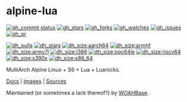 # alpine-lua

[![gh_commit status][201]][151]
[![gh_stars][202]][152]
[![gh_forks][203]][153]
[![gh_watches][204]][154]
[![gh_issues][216]][166]
[![gh_pr][217]][167]

[![dh_pulls][205]][155]
[![dh_stars][206]][156]
[![dh_size:aarch64][208]][158]
[![dh_size:armhf][210]][160]
[![dh_size:armv7l][209]][159]
[![dh_size:i386][211]][161]
[![dh_size:ppc64le][213]][163]
[![dh_size:riscv64][214]][164]
[![dh_size:s390x][215]][165]
[![dh_size:x86_64][207]][157]
<!--[![dh_size:loong64][212]][162]-->

MultiArch Alpine Linux + S6 + Lua + Luarocks.

[Docs][112] | [Images][155] | [Sources][151]

Maintained (or sometimes a lack thereof?) by [WOAHBase][110].

[110]: https://woahbase.online/
[112]: https://woahbase.online/images/alpine-lua/

[151]: https://github.com/woahbase/alpine-lua
[152]: https://github.com/woahbase/alpine-lua/stargazers
[153]: https://github.com/woahbase/alpine-lua/network/members
[154]: https://github.com/woahbase/alpine-lua/watchers
[155]: https://hub.docker.com/r/woahbase/alpine-lua
[156]: https://hub.docker.com/r/woahbase/alpine-lua
[157]: https://hub.docker.com/r/woahbase/alpine-lua/tags?name=x86_64&ordering=last_updated
[158]: https://hub.docker.com/r/woahbase/alpine-lua/tags?name=aarch64&ordering=last_updated
[159]: https://hub.docker.com/r/woahbase/alpine-lua/tags?name=armv7l&ordering=last_updated
[160]: https://hub.docker.com/r/woahbase/alpine-lua/tags?name=armhf&ordering=last_updated
[161]: https://hub.docker.com/r/woahbase/alpine-lua/tags?name=i386&ordering=last_updated
[162]: https://hub.docker.com/r/woahbase/alpine-lua/tags?name=loong64&ordering=last_updated
[163]: https://hub.docker.com/r/woahbase/alpine-lua/tags?name=ppc64le&ordering=last_updated
[164]: https://hub.docker.com/r/woahbase/alpine-lua/tags?name=riscv64&ordering=last_updated
[165]: https://hub.docker.com/r/woahbase/alpine-lua/tags?name=s390x&ordering=last_updated
[166]: https://github.com/woahbase/alpine-lua/issues
[167]: https://github.com/woahbase/alpine-lua/pulls

[201]: https://img.shields.io/github/last-commit/woahbase/alpine-lua?color=brightgreen&style=flat-square&logo=github
[202]: https://img.shields.io/github/stars/woahbase/alpine-lua?color=brightgreen&style=flat-square&logo=github
[203]: https://img.shields.io/github/forks/woahbase/alpine-lua?color=brightgreen&style=flat-square&logo=github
[204]: https://img.shields.io/github/watchers/woahbase/alpine-lua?color=brightgreen&style=flat-square&logo=github
[205]: https://img.shields.io/docker/pulls/woahbase/alpine-lua?color=brightgreen&style=flat-square&logo=docker&label=pulls
[206]: https://img.shields.io/docker/stars/woahbase/alpine-lua?color=brightgreen&style=flat-square&logo=docker&label=stars
[207]: https://img.shields.io/docker/image-size/woahbase/alpine-lua/x86_64?label=x86_64&color=brightgreen&style=flat-square&logo=docker
[208]: https://img.shields.io/docker/image-size/woahbase/alpine-lua/aarch64?label=aarch64&color=brightgreen&style=flat-square&logo=docker
[209]: https://img.shields.io/docker/image-size/woahbase/alpine-lua/armv7l?label=armv7l&color=brightgreen&style=flat-square&logo=docker
[210]: https://img.shields.io/docker/image-size/woahbase/alpine-lua/armhf?label=armhf&color=brightgreen&style=flat-square&logo=docker
[211]: https://img.shields.io/docker/image-size/woahbase/alpine-lua/i386?label=i386&color=brightgreen&style=flat-square&logo=docker
[212]: https://img.shields.io/docker/image-size/woahbase/alpine-lua/loong64?label=loong64&color=brightgreen&style=flat-square&logo=docker
[213]: https://img.shields.io/docker/image-size/woahbase/alpine-lua/ppc64le?label=ppc64le&color=brightgreen&style=flat-square&logo=docker
[214]: https://img.shields.io/docker/image-size/woahbase/alpine-lua/riscv64?label=riscv64&color=brightgreen&style=flat-square&logo=docker
[215]: https://img.shields.io/docker/image-size/woahbase/alpine-lua/s390x?label=s390x&color=brightgreen&style=flat-square&logo=docker
[216]: https://img.shields.io/github/issues/woahbase/alpine-lua?color=brightgreen&style=flat-square&logo=github
[217]: https://img.shields.io/github/issues-pr/woahbase/alpine-lua?color=brightgreen&style=flat-square&logo=github
